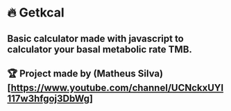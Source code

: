 # :fire: Getkcal

## Basic calculator made with javascript to calculator your basal metabolic rate TMB.

## :trophy: Project made by (Matheus Silva)[https://www.youtube.com/channel/UCNckxUYl117w3hfgoj3DbWg]
